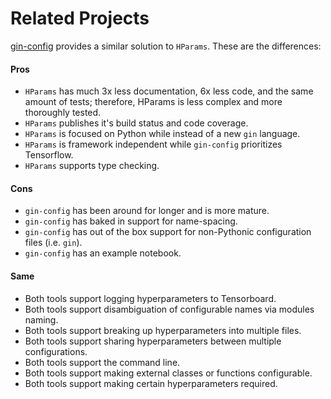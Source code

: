 # Related Projects

[gin-config](https://github.com/google/gin-config) provides a similar solution to `HParams`.
These are the differences:

#### Pros

- `HParams` has much 3x less documentation, 6x less code, and the same amount of tests;
    therefore, HParams is less complex and more thoroughly tested.
- `HParams` publishes it's build status and code coverage.
- `HParams` is focused on Python while instead of a new `gin` language.
- `HParams` is framework independent while `gin-config` prioritizes Tensorflow.
- `HParams` supports type checking.

#### Cons

- `gin-config` has been around for longer and is more mature.
- `gin-config` has baked in support for name-spacing.
- `gin-config` has out of the box support for non-Pythonic configuration files (i.e. `gin`).
- `gin-config` has an example notebook.

#### Same

- Both tools support logging hyperparameters to Tensorboard.
- Both tools support disambiguation of configurable names via modules naming.
- Both tools support breaking up hyperparameters into multiple files.
- Both tools support sharing hyperparameters between multiple configurations.
- Both tools support the command line.
- Both tools support making external classes or functions configurable.
- Both tools support making certain hyperparameters required.
